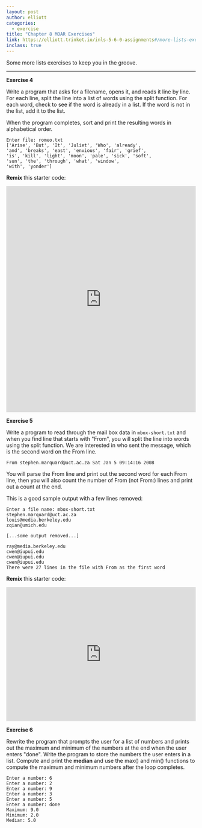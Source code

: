```yaml
---
layout: post
author: elliott
categories:
  - exercise
title: "Chapter 8 MOAR Exercises"
link: https://elliott.trinket.io/inls-5-6-0-assignments#/more-lists-exercises/min-max-median
inclass: true
---
```


Some more lists exercises to keep you in the groove.

___

**Exercise 4**

Write a program that asks for a filename, opens it, and reads it line by line.
For each line, split the line into a list of words using the split function.
For each word, check to see if the word is already in a list. If the word is not in the list, add it to the list.

When the program completes, sort and print the resulting words in alphabetical order.

```
Enter file: romeo.txt
['Arise', 'But', 'It', 'Juliet', 'Who', 'already',
'and', 'breaks', 'east', 'envious', 'fair', 'grief',
'is', 'kill', 'light', 'moon', 'pale', 'sick', 'soft',
'sun', 'the', 'through', 'what', 'window',
'with', 'yonder']
```

**Remix** this starter code:

<iframe src="https://trinket.io/embed/python/4d77013d1d" width="100%" height="600" frameborder="0" marginwidth="0" marginheight="0" allowfullscreen></iframe>

**Exercise 5**

Write a program to read through the mail box data in `mbox-short.txt` and when you find line
that starts with "From", you will split the line into words using the split function.
We are interested in who sent the message, which is the second word on the From line.

```
From stephen.marquard@uct.ac.za Sat Jan 5 09:14:16 2008
```

You will parse the From line and print out the second word for each From line, then you will
also count the number of From (not From:) lines and print out a count at the end.

This is a good sample output with a few lines removed:

```
Enter a file name: mbox-short.txt
stephen.marquard@uct.ac.za
louis@media.berkeley.edu
zqian@umich.edu

[...some output removed...]

ray@media.berkeley.edu
cwen@iupui.edu
cwen@iupui.edu
cwen@iupui.edu
There were 27 lines in the file with From as the first word
```

**Remix** this starter code:

<iframe src="https://trinket.io/embed/python/db5f2acbd8" width="100%" height="356" frameborder="0" marginwidth="0" marginheight="0" allowfullscreen></iframe>


**Exercise 6**

Rewrite the program that prompts the user for a list of numbers and prints out the maximum and minimum
of the numbers at the end when the user enters "done". Write the program to store the numbers the user
enters in a list.  Compute and print the **median** and use the max() and min() functions to compute the maximum and minimum numbers
after the loop completes.

```
Enter a number: 6
Enter a number: 2
Enter a number: 9
Enter a number: 3
Enter a number: 5
Enter a number: done
Maximum: 9.0
Minimum: 2.0
Median: 5.0
```